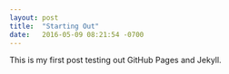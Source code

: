 ```yaml
---
layout: post
title:  "Starting Out"
date:   2016-05-09 08:21:54 -0700
---
```

This is my first post testing out GitHub Pages and Jekyll.

